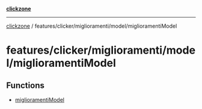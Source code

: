 [**clickzone**](../../../../../README.md)

***

[clickzone](../../../../../README.md) / features/clicker/miglioramenti/model/miglioramentiModel

# features/clicker/miglioramenti/model/miglioramentiModel

## Functions

- [miglioramentiModel](functions/miglioramentiModel.md)
